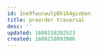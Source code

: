 ```yaml
---
id: 1ne9fwucwulp8h164gieben
title: preorder traversal
desc: ''
updated: 1688158202523
created: 1688158093906
---
```


